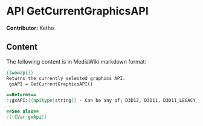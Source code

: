 # API GetCurrentGraphicsAPI

**Contributor:** Ketho

## Content

The following content is in MediaWiki markdown format:

```mediawiki
{{wowapi}}
Returns the currently selected graphics API.
 gxAPI = GetCurrentGraphicsAPI()

==Returns==
:;gxAPI:{{apitype|string}} - Can be any of; D3D12, D3D11, D3D11_LEGACY, ''gll'' or ''opengl''

==See also==
:[[CVar gxApi]]
```
